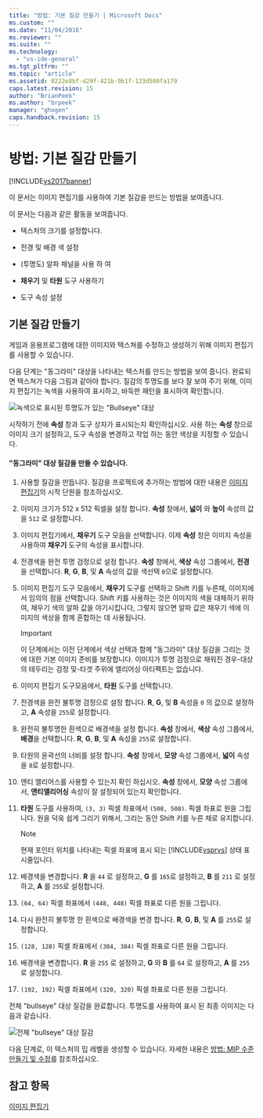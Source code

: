 ```yaml
---
title: "방법: 기본 질감 만들기 | Microsoft Docs"
ms.custom: ""
ms.date: "11/04/2016"
ms.reviewer: ""
ms.suite: ""
ms.technology: 
  - "vs-ide-general"
ms.tgt_pltfrm: ""
ms.topic: "article"
ms.assetid: 0222e8bf-d29f-421b-9b1f-123d500fa179
caps.latest.revision: 15
author: "BrianPeek"
ms.author: "brpeek"
manager: "ghogen"
caps.handback.revision: 15
---
```

# 방법: 기본 질감 만들기
[!INCLUDE[vs2017banner](../code-quality/includes/vs2017banner.md)]

이 문서는 이미지 편집기를 사용하여 기본 질감을 만드는 방법을 보여줍니다.  
  
 이 문서는 다음과 같은 활동을 보여줍니다.  
  
-   텍스처의 크기를 설정합니다.  
  
-   전경 및 배경 색 설정  
  
-   \(투명도\) 알파 채널을 사용 하 여  
  
-   **채우기** 및 **타원** 도구 사용하기  
  
-   도구 속성 설정  
  
## 기본 질감 만들기  
 게임과 응용프로그램에 대한 이미지와 텍스쳐를 수정하고 생성하기 위해 이미지 편집기를 사용할 수 있습니다.  
  
 다음 단계는 "동그라미" 대상을 나타내는 텍스처를 만드는 방법을 보여 줍니다. 완료되면 텍스쳐가 다음 그림과 같아야 합니다.  질감의 투명도를 보다 잘 보여 주기 위해, 이미지 편집기는 녹색을 사용하여 표시하고, 바둑판 패턴을 표시하여 확인합니다.  
  
 ![녹색으로 표시된 투명도가 있는 "Bullseye" 대상](~/designers/media/digit-bullseye-texture-in-editor.png "Digit\-Bullseye\-Texture\-In\-Editor")  
  
 시작하기 전에 **속성** 창과 도구 상자가 표시되는지 확인하십시오.  사용 하는 **속성** 창으로 이미지 크기 설정하고, 도구 속성을 변경하고 작업 하는 동안 색상을 지정할 수 있습니다.  
  
#### "동그라미" 대상 질감을 만들 수 있습니다.  
  
1.  사용할 질감을 만듭니다.  질감을 프로젝트에 추가하는 방법에 대한 내용은 [이미지 편집기](../designers/image-editor.md)의 시작 단원을 참조하십시오.  
  
2.  이미지 크기가 512 x 512 픽셀을 설정 합니다.  **속성** 창에서, **넓이** 와 **높이** 속성의 값을 `512` 로 설정합니다.  
  
3.  이미지 편집기에서, **채우기** 도구 모음을 선택합니다.  이제 **속성** 창은 이미지 속성을 사용하여 **채우기** 도구의 속성을 표시합니다.  
  
4.  전경색을 완전 투명 검정으로 설정 합니다.  **속성** 창에서, **색상** 속성 그룹에서, **전경**을 선택합니다.  **R**, **G**, **B**, 및 **A** 속성의 값을 색선택 `0`으로 설정합니다.  
  
5.  이미지 편집기 도구 모음에서, **채우기** 도구를 선택하고 Shift 키를 누른채, 이미지에서 임의의 점을 선택합니다.  Shift 키를 사용하는 것은 이미지의 색을 대체하기 위하여, 채우기 색의 알파 값을 야기시킵니다, 그렇지 않으면 알파 값은 채우기 색에 이미지의 색상을 함께 혼합하는 데 사용됩니다.  
  
    > [!IMPORTANT]
    >  이 단계에서는 이전 단계에서 색상 선택과 함께 "동그라미" 대상 질감을 그리는 것에 대한 기본 이미지 준비를 보장합니다.  이미지가 투명 검정으로 채워진 경우\-대상의 테두리는 검정 및\-타겟 주위에 앨리어싱 아티펙트는 없습니다.  
  
6.  이미지 편집기 도구모음에서, **타원** 도구를 선택합니다.  
  
7.  전경색을 완전 불투명 검정으로 설정 합니다.  **R**, **G**, 및 **B** 속성을 `0` 의 값으로 설정하고, **A** 속성을 `255`로 설정합니다.  
  
8.  완전히 불투명한 흰색으로 배경색을 설정 합니다.  **속성** 창에서, **색상** 속성 그룹에서, **배경**을 선택합니다.  **R**, **G**, **B**, 및 **A** 속성을 `255`로 설정합니다.  
  
9. 타원의 윤곽선의 너비를 설정 합니다.  **속성** 창에서, **모양** 속성 그룹에서, **넓이** 속성을 `8`로 설정합니다.  
  
10. 앤티 앨리어스를 사용할 수 있는지 확인 하십시오.  **속성** 창에서, **모양** 속성 그룹에서, **앤티앨리어싱** 속성이 잘 설정되어 있는지 확인합니다.  
  
11. **타원** 도구를 사용하여, `(3, 3)` 픽셀 좌표에서 `(508, 508)`. 픽셀 좌표로 원을 그립니다.  원을 덕욱 쉽게 그리기 위해서, 그리는 동안 Shift 키를 누른 채로 유지합니다.  
  
    > [!NOTE]
    >  현재 포인터 위치를 나타내는 픽셀 좌표에 표시 되는 [!INCLUDE[vsprvs](../code-quality/includes/vsprvs_md.md)] 상태 표시줄입니다.  
  
12. 배경색을 변경합니다.  **R** 을 `44` 로 설정하고, **G** 를 `165`로 설정하고, **B** 를 `211` 로 설정하고, **A** 를 `255`로 설정합니다.  
  
13. `(64, 64)` 픽셀 좌표에서 `(448, 448)` 픽셀 좌표로 다른 원을 그립니다.  
  
14. 다시 완전히 불투명 한 흰색으로 배경색을 변경 합니다.  **R**, **G**, **B**, 및 **A** 를 `255`로 설정합니다.  
  
15. `(128, 128)` 픽셀 좌표에서 `(384, 384)` 픽셀 좌표로 다른 원을 그립니다.  
  
16. 배경색을 변경합니다.  **R** 을 `255` 로 설정하고, **G** 와 **B** 를 `64` 로 설정하고, **A** 를 `255` 로 설정합니다.  
  
17. `(192, 192)` 픽셀 좌표에서 `(320, 320)` 픽셀 좌표로 다른 원을 그립니다.  
  
 전체 "bullseye" 대상 질감을 완료합니다.  투명도를 사용하여 표시 된 최종 이미지는 다음과 같습니다.  
  
 ![전체 "bullseye" 대상 질감](~/designers/media/gfx_image_demo_bullseye.png "gfx\_image\_demo\_bullseye")  
  
 다음 단계로, 이 텍스처의 밉 레벨을 생성할 수 있습니다.  자세한 내용은 [방법: MIP 수준 만들기 및 수정](../designers/how-to-create-and-modify-mip-levels.md)를 참조하십시오.  
  
## 참고 항목  
 [이미지 편집기](../designers/image-editor.md)